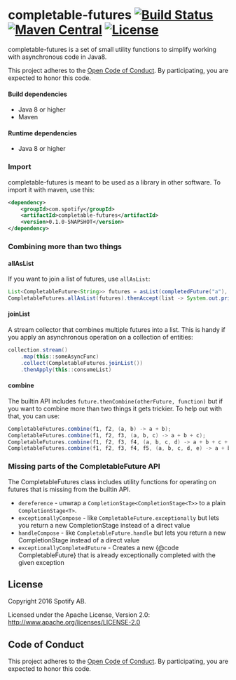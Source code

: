 # completable-futures [![Build Status](https://travis-ci.org/spotify/completable-futures.svg?branch=master)](https://travis-ci.org/spotify/completable-futures) [![Maven Central](https://img.shields.io/maven-central/v/com.spotify/completable-futures.svg)](http://search.maven.org/#search%7Cga%7C1%7Cg%3A%22com.spotify%22%20AND%20a%3A%22completable-futures%22) [![License](https://img.shields.io/github/license/spotify/completable-futures.svg)](LICENSE)

completable-futures is a set of small utility functions to simplify working with asynchronous code
in Java8.

This project adheres to the [Open Code of Conduct][code-of-conduct]. By participating, you are expected to honor this code.

[code-of-conduct]: https://github.com/spotify/code-of-conduct/blob/master/code-of-conduct.md

#### Build dependencies
* Java 8 or higher
* Maven

#### Runtime dependencies
* Java 8 or higher

### Import

completable-futures is meant to be used as a library in other software. To import it with maven,
use this:

```xml
<dependency>
    <groupId>com.spotify</groupId>
    <artifactId>completable-futures</artifactId>
    <version>0.1.0-SNAPSHOT</version>
</dependency>
```

### Combining more than two things

#### allAsList

If you want to join a list of futures, use `allAsList`:

```java
List<CompletableFuture<String>> futures = asList(completedFuture("a"), completedFuture("b"));
CompletableFutures.allAsList(futures).thenAccept(list -> System.out.println(list));
```

#### joinList

A stream collector that combines multiple futures into a list. This is handy if you apply an
asynchronous operation on a collection of entities:

```java
collection.stream()
    .map(this::someAsyncFunc)
    .collect(CompletableFutures.joinList())
    .thenApply(this::consumeList)
```

#### combine

The builtin API includes `future.thenCombine(otherFuture, function)` but if you want to combine
more than two things it gets trickier. To help out with that, you can use:

```java
CompletableFutures.combine(f1, f2, (a, b) -> a + b);
CompletableFutures.combine(f1, f2, f3, (a, b, c) -> a + b + c);
CompletableFutures.combine(f1, f2, f3, f4, (a, b, c, d) -> a + b + c + d);
CompletableFutures.combine(f1, f2, f3, f4, f5, (a, b, c, d, e) -> a + b + c + d + e);
```

### Missing parts of the CompletableFuture API

The CompletableFutures class includes utility functions for operating on futures that is missing
from the builtin API.

* `dereference` - unwrap a `CompletionStage<CompletionStage<T>>` to a plain `CompletionStage<T>`.
* `exceptionallyCompose` - like `CompletableFuture.exceptionally` but lets you return a new CompletionStage instead of a direct value
* `handleCompose` - like `CompletableFuture.handle` but lets you return a new CompletionStage instead of a direct value
* `exceptionallyCompletedFuture` - Creates a new {@code CompletableFuture} that is already exceptionally completed with the given
exception

## License

Copyright 2016 Spotify AB.

Licensed under the Apache License, Version 2.0: http://www.apache.org/licenses/LICENSE-2.0

## Code of Conduct

This project adheres to the [Open Code of Conduct][code-of-conduct]. By participating, you are expected to honor this code.

[code-of-conduct]: https://github.com/spotify/code-of-conduct/blob/master/code-of-conduct.md
